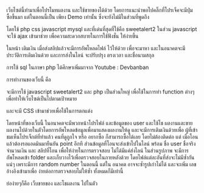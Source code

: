 เว็บไซต์นี้ทำมาเพื่อโปรโมทผลงาน และใช้ขายของได้ด้วย โดยการแนะนำพอไปคลิ๊กที่โปรเจ็คจะมีปุ่มซื้อขึ้นมา แต่ในตอนนี้เป็น เพียง Demo เท่านั้น ซึ่งจะยังไม่มีในส่วนที่พูดถึง

โดยใช้ php css javascript mysql และที่เด่นที่สุดที่ใช้คือ sweetalert2
ในส่วน javascript จะใช้ ajax เข้ามาช่วย เพื่อความสะดวกสบายในการใช้ฟังชั่น ให้ง่ายขึ้น

ในหน้า เติมเงิน เมื่อส่งสลิปแล้วจะมีการอัพโหลดไฟล์ ไว้ให้ด้วย เพื่อจะมาหา และในอนาคตจะมีประวัติการเติมเงินด้วย และการส่งในไลน์ จะปรับปรุง ตรงเวลา และชื่อนามสกุล

การใช้ sql ในภาษา php ได้ศึกษาเพิ่มมาจาก
Youtube : Devbanban

การทำงานของเว็บนี้ คือ

จะมีการใช้ javascript sweetalert2 และ php เป็นส่วนใหญ่ เพื่อใช้ในการทำ function ต่างๆ เพื่อทำให้เว็บไซต์เป็นไปตามเป้าหมาย

และจะมี CSS เข้ามาช่วยเพื่อใช้ในการตกแต่ง

โดยหน้าที่ของเว็บนี้ ในอนาคตจะมีพวกหน้าโปรไฟล์ และข้อมูลของ user และใช้โช ผลงานและขายผลงานไปด้วยในตัวโดยการอัพโหลดข้อมูลเพื่อมาแสดงผลงานให้ดู 
และจะมีการเติมเงินด้วยเพื่อ ผู้ที่เข้าชมเห็นโปรเจ็กต์ที่ทำแล้ว คนที่ดูถูกใจ หรือ อยากซื้อ ก็สามารถซื้อได้เลย โดยไม่ต้องติดต่อ แต่
เมื่อโอนแล้วต้องรอแอดมินมายืนยัน point อีกที ส่วนข้อมูลที่โอนจะส่งเข้าไปในไลน์ พร้อม ชื่อ user ชื่อจริง จำนวนเงิน และ สลิปที่โอน เพื่อให้ง่ายในการตรวจสอบ
ไม่ได้มีแค่ส่งไลน์ ในส่วนรูปภาพ จะมีการอัพโหลดเข้า folder และเก็บวางไว้เพื่อตรวจสอบในภายหลังด้วย โดยไฟล์แต่ละอันที่ส่งจะไม่มีซ้ำกันแน่ๆ เพราะมีการ random number ในตอนนี้
แต่ใน อนาคต อาจจะซ้ำรูปเก่าไม่ได้ และจะเพิ่ม เลขอ้างอิงเข้ามาเพื่อ ง่ายต่อการตรวจสอบไม่ให้ซ้ำ ทั้งหมดก็มีเท่านี้

ย่อง่ายๆก็คือ เว็บขายของ และโชผลงาน ไปในตัว
